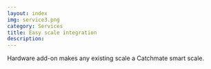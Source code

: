 ```yaml
---
layout: index
img: service3.png
category: Services
title: Easy scale integration
description:
---
```

Hardware add-on makes any existing scale a Catchmate smart scale.

